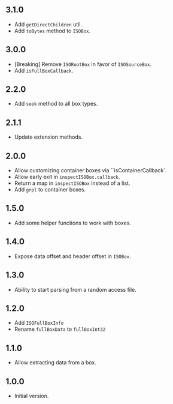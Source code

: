 ## 3.1.0

- Add `getDirectChildren` util.
- Add `toBytes` method to `ISOBox`.

## 3.0.0

- [Breaking] Remove `ISORootBox` in favor of `ISOSourceBox`.
- Add `isFullBoxCallback`.

## 2.2.0

- Add `seek` method to all box types.

## 2.1.1

- Update extension methods.

## 2.0.0

- Allow customizing container boxes via ``isContainerCallback`.
- Allow early exit in `inspectISOBox.callback`.
- Return a map in `inspectISOBox` instead of a list.
- Add `grpl` to container boxes.

## 1.5.0

- Add some helper functions to work with boxes.

## 1.4.0

- Expose data offset and header offset in `ISOBox`.

## 1.3.0

- Ability to start parsing from a random access file.

## 1.2.0

- Add `ISOFullBoxInfo`
- Rename `fullBoxData` to `fullBoxInt32`

## 1.1.0

- Allow extracting data from a box.

## 1.0.0

- Initial version.
